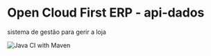 # Open Cloud First ERP - api-dados
sistema de gestão para gerir a loja

![Java CI with Maven](https://github.com/Jean1dev/open-cloud-erp-dados/workflows/Java%20CI%20with%20Maven/badge.svg)